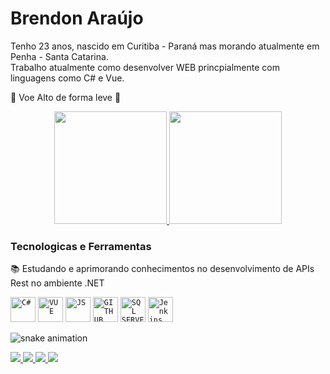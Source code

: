<h1 align="left">Brendon Araújo</h1>

Tenho 23 anos, nascido em Curitiba - Paraná mas morando atualmente em Penha - Santa Catarina. <br>
Trabalho atualmente como desenvolver WEB princpialmente com linguagens como C# e Vue.

🤿 Voe Alto de forma leve 🎈

<p align="center">
    <a href="https://github.com/BrendonAraujo">
        <img height="180em" src="https://github-readme-stats-eight-theta.vercel.app/api?username=BrendonAraujo&show_icons=true&theme=algolia&include_all_commits=true&count_private=true"/>
        <img height="180em" src="https://github-readme-stats-eight-theta.vercel.app/api/top-langs/?username=BrendonAraujo&layout=compact&langs_count=8&theme=algolia"/>
    </a>
</p>

<h3>Tecnologicas e Ferramentas</h3>

📚 Estudando e aprimorando conhecimentos no desenvolvimento de APIs Rest no ambiente .NET

<code><img width="40px" src="https://cdn.jsdelivr.net/gh/devicons/devicon/icons/csharp/csharp-original.svg" title = "C#"/></code>
<code><img width="40px" src="https://cdn.jsdelivr.net/gh/devicons/devicon/icons/vuejs/vuejs-original.svg" title = "VUE"/></code>
<code><img width="40px" src="https://cdn.jsdelivr.net/gh/devicons/devicon/icons/javascript/javascript-original.svg" title = "JS"/></code>
<code><img width="40px" src="https://www.svgrepo.com/show/361181/github.svg" title = "GITHUB"/></code>
<code><img width="40px" src="https://img.icons8.com/color/480w/microsoft-sql-server.png" title = "SQL SERVER"/></code>
<code><img width="40px" src="https://cdn.jsdelivr.net/gh/devicons/devicon/icons/jenkins/jenkins-original.svg" title = "Jenkins"/></code>
          
![snake animation](https://github.com/BrendonAraujo/BrendonAraujo/blob/output/github-contribution-grid-snake2.svg)

<div align="left">

<a href="https://www.linkedin.com/in/brendon-ara%C3%BAjo/" target="_blank" rel="nofollow">
	<img src="https://img.shields.io/badge/-LinkedIn-0077B5?style=for-the-badge&logo=Linkedin&logoColor=white">
</a>

<a href="https://www.instagram.com/bdonaraujo/" target="_blank" rel="nofollow">
    <img src="https://img.shields.io/badge/Instagram-E4405F?style=for-the-badge&amp;logo=instagram&amp;logoColor=white" style="max-width: 100%;">
</a>

<a title='Email: brendong.araujo@gmail.com' target="_blank" href="mailto:brendong.araujo@gmail.com">
	<img src="https://img.shields.io/badge/Gmail-D14836?style=for-the-badge&amp;logo=gmail&amp;logoColor=white" style="max-width: 100%;">
  </a> 
<a title='Telefone: +55 (47) 9 9992-3197' target="blank" href="https://wa.me/5547999923197">
    <img src="https://img.shields.io/badge/WhatsApp-25D366?style=for-the-badge&logo=whatsapp&logoColor=white" style="max-width: 100%;">
</a>   
</div>

